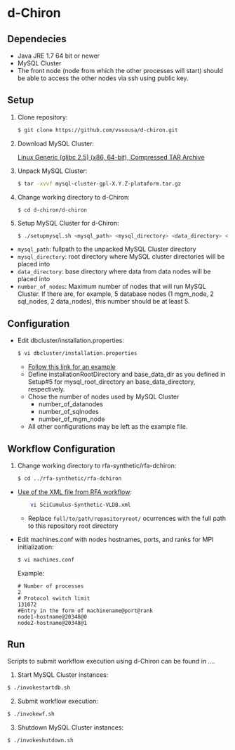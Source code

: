 # d-Chiron

## Dependecies
- Java JRE 1.7 64 bit or newer
- MySQL Cluster
- The front node (node from which the other processes will start) should be able to access the other nodes via ssh using public key.

## Setup
1. Clone repository:

    ```bash
    $ git clone https://github.com/vssousa/d-chiron.git
    ```
2. Download MySQL Cluster:
    
    [Linux Generic (glibc 2.5) (x86, 64-bit), Compressed TAR Archive](http://dev.mysql.com/downloads/cluster/)
3. Unpack MySQL Cluster:

    ```bash
    $ tar -xvvf mysql-cluster-gpl-X.Y.Z-plataform.tar.gz
    ```
4. Change working directory to d-Chiron:
    ```bassh
    $ cd d-chiron/d-chiron
    ```
5.  Setup  MySQL Cluster for d-Chiron:
    
    ```bash
    $ ./setupmysql.sh <mysql_path> <mysql_directory> <data_directory> <number_of_nodes>
    ```
 - `mysql_path`: fullpath to the unpacked MySQL Cluster directory
 - `mysql_directory`: root directory where MySQL cluster directories will be placed into
 - `data_directory`: base directory where data from data nodes will be placed into
 - `number_of_nodes`: Maximum number of nodes that will run MySQL Cluster. If there are, for example, 5 database nodes (1 mgm_node, 2 sql_nodes, 2 data_nodes), this number should be at least 5.

## Configuration

- Edit dbcluster/installation.properties:

    ```bash
    $ vi dbcluster/installation.properties
    ```
    - [Follow this link for an example](dbcluster/installation.properties.example)
    - Define installationRootDirectory and base_data_dir as you defined in Setup#5 for mysql_root_directory an base_data_directory, respectively.
    - Chose the number of nodes used by  MySQL Cluster
        - number_of_datanodes
        - number_of_sqlnodes
        - number_of_mgm_node
    - All other configurations may be left as the example file.

## Workflow Configuration

1. Change working directory to rfa-synthetic/rfa-dchiron:

    ```sh
    $ cd ../rfa-synthetic/rfa-dchiron
    ```
- [Use of the XML file from RFA workflow](../rfa-synthetic/rfa-dchiron/rfa-dchiron-wf.xml):
    
    ```sh
        vi SciCumulus-Synthetic-VLDB.xml
    ```
    - Replace `full/to/path/repositoryroot/` ocurrences with the full path to this repository root directory

- Edit machines.conf with nodes hostnames, ports, and ranks for MPI initialization:
    
    ```sh
    $ vi machines.conf
    ```
   Example:
    ```
    # Number of processes
    2
    # Protocol switch limit
    131072
    #Entry in the form of machinename@port@rank
    node1-hostname@20348@0
    node2-hostname@20348@1
    ```

## Run
Scripts to submit workflow execution using d-Chiron can be found in ....

1. Start MySQL Cluster instances:
```bash
$ ./invokestartdb.sh
```

2. Submit workflow execution:
```bash
$ ./invokewf.sh
```
3. Shutdown MySQL Cluster instances:
```bash
$ ./invokeshutdown.sh
```
